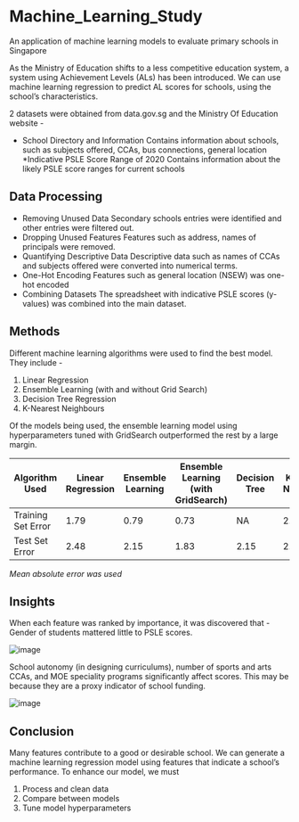 # Machine_Learning_Study
An application of machine learning models to evaluate primary schools in Singapore

As the Ministry of Education shifts to a less competitive education system, a system using Achievement Levels (ALs) has been introduced. 
We can use machine learning regression to predict AL scores for schools, using the school’s characteristics.

2 datasets were obtained from data.gov.sg and the Ministry Of Education website -
* School Directory and Information
    Contains information about schools, such as subjects offered, CCAs, bus connections, general location
*Indicative PSLE Score Range of 2020
    Contains information about the likely PSLE score ranges for current schools

## Data Processing
* Removing Unused Data
    Secondary schools entries were identified and other entries were filtered out.
* Dropping Unused Features
    Features such as address, names of principals were removed.
* Quantifying Descriptive Data
    Descriptive data such as names of CCAs and subjects offered were converted into numerical terms.
* One-Hot Encoding
    Features such as general location (NSEW) was one-hot encoded
* Combining Datasets
    The spreadsheet with indicative PSLE scores (y-values) was combined into the main dataset.

## Methods
Different machine learning algorithms were used to find the best model. They include -
1. Linear Regression
2. Ensemble Learning (with and without Grid Search)
3. Decision Tree Regression
4. K-Nearest Neighbours

Of the models being used, the ensemble learning model using hyperparameters tuned with GridSearch outperformed the rest by a large margin.

|Algorithm Used|Linear Regression|Ensemble Learning|Ensemble Learning (with GridSearch)| Decision Tree|K-Nearest Neighbours|
|--|--|--|--|--|--|
|Training Set Error|1.79|0.79|0.73|NA|2.45|
|Test Set Error    |2.48|2.15|1.83|2.15|2.79|
*Mean absolute error was used*

## Insights
When each feature was ranked by importance, it was discovered that -
Gender of students mattered little to PSLE scores.

![image](https://github.com/pirong/Machine_Learning_Study/assets/23309150/ce1425b7-5acd-499e-96c1-07f492266126)

School autonomy (in designing curriculums), number of sports and arts CCAs, and MOE speciality programs significantly affect scores. 
This may be because they are a proxy indicator of school funding.

![image](https://github.com/pirong/Machine_Learning_Study/assets/23309150/8cbea7d2-402a-4e16-a06e-b73b49464ae9)

## Conclusion
Many features contribute to a good or desirable school. We can generate a machine learning regression model using features that indicate a school’s performance.
To enhance our model, we must
1. Process and clean data
2. Compare between models
3. Tune model hyperparameters




